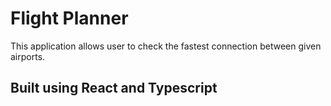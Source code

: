 # Flight Planner

This application allows user to check the fastest connection between given airports.

## Built using React and Typescript
